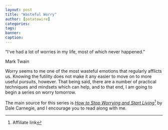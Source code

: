 ```yaml
---
layout: post
title: "Wasteful Worry"
author: [potatowire]
categories: 
tags: 
banner: 
caption:
---
```


“I've had a lot of worries in my life, most of which never happened.”

Mark Twain

Worry seems to me one of the most wasteful emotions that regularly afflicts us. Knowing the futility does not make it any easier to move on to more useful pursuits, however. That being said, there are a number of practical techniques and mindsets which can help, and to that end, I am going to begin a series on worry tomorrow. 

The main source for this series is [_How to Stop Worrying and Start Living_][1][^1] by Dale Carnegie, and I encourage you to read along with me.

[^1]:	Affiliate link

[1]:	https://www.amazon.com/dp/0671733354/?tag=potatowire-20